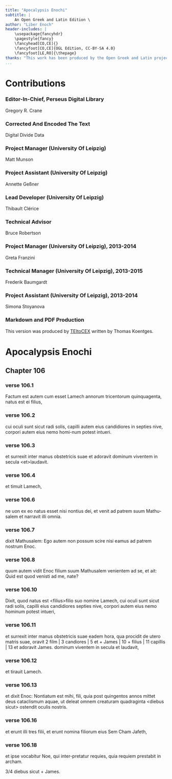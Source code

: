 ```yaml
---
title: "Apocalypsis Enochi"
subtitle: |
	An Open Greek and Latin Edition \ 
author: "Liber Enoch"
header-includes: | 
	\usepackage{fancyhdr}
	\pagestyle{fancy}
	\fancyhead[CO,CE]{}
	\fancyfoot[CO,CE]{OGL Edition, CC-BY-SA 4.0}
	\fancyfoot[LE,RO]{\thepage}
thanks: "This work has been produced by the Open Greek and Latin project through the help of volunteers. See contributions for details."
...
```


# Contributions


### Editor-In-Chief, Perseus Digital Library

Gregory R. Crane  
  
### Corrected And Encoded The Text

Digital Divide Data  
  
### Project Manager (University Of Leipzig)

Matt Munson  
  
### Project Assistant (University Of Leipzig)

Annette Geßner  
  
### Lead Developer (University Of Leipzig)

Thibault Clérice  
  
### Technical Advisor

Bruce Robertson  
  
### Project Manager (University Of Leipzig), 2013-2014

Greta Franzini  
  
### Technical Manager (University Of Leipzig), 2013-2015

Frederik Baumgardt  
  
### Project Assistant (University Of Leipzig), 2013-2014

Simona Stoyanova  
  
### Markdown and PDF Production

This version was produced by [TEItoCEX](https://github.com/ThomasK81/TEItoCEX) written by Thomas Koentges.

# Apocalypsis Enochi

## Chapter 106

### verse 106.1

<p>Factum est autem cum esset Lamech annorum tricentorum
              quinquagenta, natus est ei filius,</p>

### verse 106.2

<p>cui oculi sunt sicut radi solis, capilli
                autem eius candidiores in septies nive, corpori autem eius nemo homi-num 
                potest intueri.</p>

### verse 106.3

<p>et surrexit inter manus obstetricis suae et adoravit
                  <lb n="5"/> dominum viventem in secula &lt;et&gt;laudavit.</p>

### verse 106.4

<p>et timuit Lamech,</p>

### verse 106.6

<p>ne
                    uon ex eo natus esset nisi nontius dei, et venit ad patrem suum Mathu-salem
                    et narravit illi omnia.</p>

### verse 106.7

<p>dixit Mathusalem: Ego autem non possum
                      scire nisi eamus ad patrem nostrum Enoc.</p>

### verse 106.8

<p>quum autem vidit Enoc filium 
                        suum Mathusalem venientem ad se, et ait: Quid est quod venisti ad
                        <lb n="10"/> me, nate?</p>

### verse 106.10

<p>Dixit, quod natus est &lt;filius&gt;filio suo nomine Lamech,
                          cui oculi sunt sicut radi solis, capilli eius candidiores septies nive, corpori
                          autem eius nemo hominum potest intueri,</p>

### verse 106.11

<p>et surrexit inter manus
                            obstetricis suae eadem hora, qua procidit de utero matris suae, oravit
                            <note type="footnote">2 film | 3 candiores | 5 et + James | 10 + filius | 11 capillis | 13 et adoravit
                              James.</note>
          <pb n="140"/>
          dominum viventem in secula et laudavit,</p>

### verse 106.12

<p>et tirauit Lamech.</p>

### verse 106.13

<p>et
            dixit Enoc: Nontiatum est mihi, fili, quia post quingentos annos mittet 
            deus cataclismum aquae, ut deleat omnem creaturam quadraginta &lt;diebus
            sicut&gt; ostendit oculis nostris.</p>

### verse 106.16

<p>et erunt illi tres filii, et erunt nomina 
              <lb n="5"/> filiorum eius Sem Cham Jafeth,</p>

### verse 106.18

<p>et ipse vocabitur Noe, qui inter-pretatur 
                requies, quia requiem prestabit in archam.</p>
                <note type="footnote">3/4 diebus sicut + James.</note>
